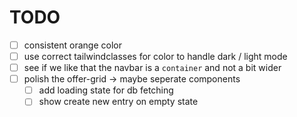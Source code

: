 # TODO
- [ ] consistent orange color 
- [ ] use correct tailwindclasses for color to handle dark / light mode
- [ ] see if we like that the navbar is a `container` and not a bit wider
- [ ] polish the offer-grid -> maybe seperate components
    - [ ] add loading state for db fetching
    - [ ] show create new entry on empty state
